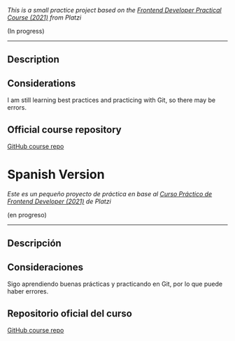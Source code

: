 *This is a small practice project based on the [Frontend Developer Practical Course (2021)](https://platzi.com/cursos/frontend-developer-practico/) from Platzi*

(In progress)

---

## Description


## Considerations


I am still learning best practices and practicing with Git, so there may be errors.


## Official course repository

[GitHub course repo](https://github.com/platzi/curso-frontend-developer-practico/tree/main)


# Spanish Version

*Este es un pequeño proyecto de práctica en base al [Curso Práctico de Frontend Developer (2021)](https://platzi.com/cursos/frontend-developer-practico/) de Platzi*

(en progreso)

---

## Descripción

## Consideraciones

Sigo aprendiendo buenas prácticas y practicando en Git, por lo que puede haber errores.


## Repositorio oficial del curso

[GitHub course repo](https://github.com/platzi/curso-frontend-developer-practico/tree/main)


